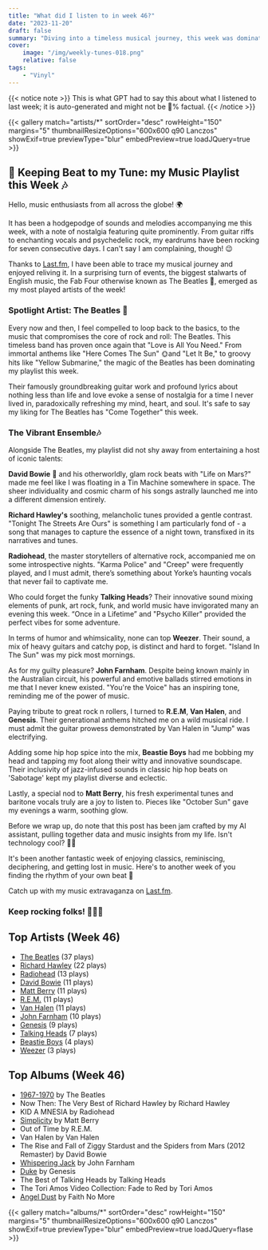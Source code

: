 ```yaml
---
title: "What did I listen to in week 46?"
date: "2023-11-20"
draft: false
summary: "Diving into a timeless musical journey, this week was dominated by none other than The Beatles, according to LastFM data. The iconic melodies and lyrical genius of this legendary band seemed to take my soul on a nostalgic trip, echoing through my days as my most played artist to date."
cover:
    image: "/img/weekly-tunes-018.png"
    relative: false
tags:
    - "Vinyl"
---
```


{{< notice note >}}
This is what GPT had to say this about what I listened to last week; it is auto-generated and might not be 💯% factual.
{{< /notice >}}

{{< gallery match="artists/*" sortOrder="desc" rowHeight="150" margins="5" thumbnailResizeOptions="600x600 q90 Lanczos" showExif=true previewType="blur" embedPreview=true loadJQuery=true >}}

## 🎵 Keeping Beat to my Tune: my Music Playlist this Week 🎶

Hello, music enthusiasts from all across the globe! 🌍

It has been a hodgepodge of sounds and melodies accompanying me this week, with a note of nostalgia featuring quite prominently. From guitar riffs to enchanting vocals and psychedelic rock, my eardrums have been rocking for seven consecutive days. I can't say I am complaining, though! 😉 

Thanks to [Last.fm](https://www.last.fm/user/RussMckendrick), I have been able to trace my musical journey and enjoyed reliving it. In a surprising turn of events, the biggest stalwarts of English music, the Fab Four otherwise known as The Beatles 🍏, emerged as my most played artists of the week! 

### Spotlight Artist: The Beatles 🍏

Every now and then, I feel compelled to loop back to the basics, to the music that compromises the core of rock and roll: The Beatles. This timeless band has proven once again that "Love is All You Need." From immortal anthems like "Here Comes The Sun" 🌞and "Let It Be," to groovy hits like "Yellow Submarine," the magic of the Beatles has been dominating my playlist this week.

Their famously groundbreaking guitar work and profound lyrics about nothing less than life and love evoke a sense of nostalgia for a time I never lived in, paradoxically refreshing my mind, heart, and soul. It's safe to say my liking for The Beatles has "Come Together" this week.

### The Vibrant Ensemble🎶

Alongside The Beatles, my playlist did not shy away from entertaining a host of iconic talents:

**David Bowie** 🌠 and his otherworldly, glam rock beats with "Life on Mars?" made me feel like I was floating in a Tin Machine somewhere in space. The sheer individuality and cosmic charm of his songs astrally launched me into a different dimension entirely.

**Richard Hawley's** soothing, melancholic tunes provided a gentle contrast. "Tonight The Streets Are Ours" is something I am particularly fond of - a song that manages to capture the essence of a night town, transfixed in its narratives and tunes.

**Radiohead**, the master storytellers of alternative rock, accompanied me on some introspective nights. "Karma Police" and "Creep" were frequently played, and I must admit, there’s something about Yorke’s haunting vocals that never fail to captivate me.

Who could forget the funky **Talking Heads**? Their innovative sound mixing elements of punk, art rock, funk, and world music have invigorated many an evening this week. “Once in a Lifetime” and "Psycho Killer" provided the perfect vibes for some adventure.

In terms of humor and whimsicality, none can top **Weezer**. Their sound, a mix of heavy guitars and catchy pop, is distinct and hard to forget. "Island In The Sun" was my pick most mornings.

As for my guilty pleasure? **John Farnham**. Despite being known mainly in the Australian circuit, his powerful and emotive ballads stirred emotions in me that I never knew existed. "You're the Voice" has an inspiring tone, reminding me of the power of music.

Paying tribute to great rock n rollers, I turned to **R.E.M**, **Van Halen**, and **Genesis**. Their generational anthems hitched me on a wild musical ride. I must admit the guitar prowess demonstrated by Van Halen in "Jump" was electrifying.

Adding some hip hop spice into the mix, **Beastie Boys** had me bobbing my head and tapping my foot along their witty and innovative soundscape. Their inclusivity of jazz-infused sounds in classic hip hop beats on 'Sabotage' kept my playlist diverse and eclectic.

Lastly, a special nod to **Matt Berry**, his fresh experimental tunes and baritone vocals truly are a joy to listen to. Pieces like "October Sun" gave my evenings a warm, soothing glow.

Before we wrap up, do note that this post has been jam crafted by my AI assistant, pulling together data and music insights from my life. Isn't technology cool? 👨‍💻

It's been another fantastic week of enjoying classics, reminiscing, deciphering, and getting lost in music. Here's to another week of you finding the rhythm of your own beat 🎵

Catch up with my music extravaganza on [Last.fm](https://www.last.fm/user/RussMckendrick).

### Keep rocking folks! 🎸🤘🎶

## Top Artists (Week 46)

- [The Beatles](https://www.mckendrick.rocks/artist/the-beatles/) (37 plays)
- [Richard Hawley](https://www.mckendrick.rocks/artist/richard-hawley/) (22 plays)
- [Radiohead](https://www.mckendrick.rocks/artist/radiohead/) (13 plays)
- [David Bowie](https://www.mckendrick.rocks/artist/david-bowie/) (11 plays)
- [Matt Berry](https://www.mckendrick.rocks/artist/matt-berry/) (11 plays)
- [R.E.M.](https://www.mckendrick.rocks/artist/r.e.m./) (11 plays)
- [Van Halen](https://www.mckendrick.rocks/artist/van-halen/) (11 plays)
- [John Farnham](https://www.mckendrick.rocks/artist/john-farnham/) (10 plays)
- [Genesis](https://www.mckendrick.rocks/artist/genesis/) (9 plays)
- [Talking Heads](https://www.mckendrick.rocks/artist/talking-heads/) (7 plays)
- [Beastie Boys](https://www.mckendrick.rocks/artist/beastie-boys/) (4 plays)
- [Weezer](https://www.mckendrick.rocks/artist/weezer/) (3 plays)


## Top Albums (Week 46)

- [1967-1970](https://www.mckendrick.rocks/albums/1967-1970-28859359/) by The Beatles
- Now Then: The Very Best of Richard Hawley by Richard Hawley
- KID A MNESIA by Radiohead
- [Simplicity](https://www.mckendrick.rocks/albums/simplicity-28940773/) by Matt Berry
- Out of Time by R.E.M.
- Van Halen by Van Halen
- The Rise and Fall of Ziggy Stardust and the Spiders from Mars (2012 Remaster) by David Bowie
- [Whispering Jack](https://www.mckendrick.rocks/albums/whispering-jack-1161865/) by John Farnham
- [Duke](https://www.mckendrick.rocks/albums/duke-773021/) by Genesis
- The Best of Talking Heads by Talking Heads
- The Tori Amos Video Collection: Fade to Red by Tori Amos
- [Angel Dust](https://www.mckendrick.rocks/albums/angel-dust-7410902/) by Faith No More


{{< gallery match="albums/*" sortOrder="desc" rowHeight="150" margins="5" thumbnailResizeOptions="600x600 q90 Lanczos" showExif=true previewType="blur" embedPreview=true loadJQuery=flase >}}